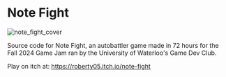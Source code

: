# Note Fight

![note_fight_cover](https://github.com/user-attachments/assets/cfab0a1f-a25d-44e7-86cf-d0427c28f1bc)

Source code for Note Fight, an autobattler game made in 72 hours for the Fall 2024 Game Jam ran by the University of Waterloo's Game Dev Club.

Play on itch at: https://roberty05.itch.io/note-fight
